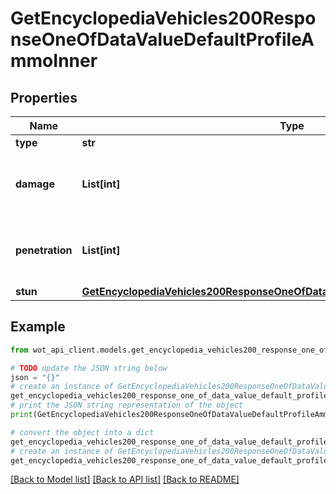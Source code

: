 # GetEncyclopediaVehicles200ResponseOneOfDataValueDefaultProfileAmmoInner


## Properties

Name | Type | Description | Notes
------------ | ------------- | ------------- | -------------
**type** | **str** | Shell type | 
**damage** | **List[int]** | Damage (hp), a list of values: min, avg, max | 
**penetration** | **List[int]** | Penetration (mm), a list of values: min, avg, max | 
**stun** | [**GetEncyclopediaVehicles200ResponseOneOfDataValueDefaultProfileAmmoInnerStun**](GetEncyclopediaVehicles200ResponseOneOfDataValueDefaultProfileAmmoInnerStun.md) |  | 

## Example

```python
from wot_api_client.models.get_encyclopedia_vehicles200_response_one_of_data_value_default_profile_ammo_inner import GetEncyclopediaVehicles200ResponseOneOfDataValueDefaultProfileAmmoInner

# TODO update the JSON string below
json = "{}"
# create an instance of GetEncyclopediaVehicles200ResponseOneOfDataValueDefaultProfileAmmoInner from a JSON string
get_encyclopedia_vehicles200_response_one_of_data_value_default_profile_ammo_inner_instance = GetEncyclopediaVehicles200ResponseOneOfDataValueDefaultProfileAmmoInner.from_json(json)
# print the JSON string representation of the object
print(GetEncyclopediaVehicles200ResponseOneOfDataValueDefaultProfileAmmoInner.to_json())

# convert the object into a dict
get_encyclopedia_vehicles200_response_one_of_data_value_default_profile_ammo_inner_dict = get_encyclopedia_vehicles200_response_one_of_data_value_default_profile_ammo_inner_instance.to_dict()
# create an instance of GetEncyclopediaVehicles200ResponseOneOfDataValueDefaultProfileAmmoInner from a dict
get_encyclopedia_vehicles200_response_one_of_data_value_default_profile_ammo_inner_from_dict = GetEncyclopediaVehicles200ResponseOneOfDataValueDefaultProfileAmmoInner.from_dict(get_encyclopedia_vehicles200_response_one_of_data_value_default_profile_ammo_inner_dict)
```
[[Back to Model list]](../README.md#documentation-for-models) [[Back to API list]](../README.md#documentation-for-api-endpoints) [[Back to README]](../README.md)


